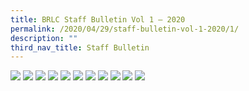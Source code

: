 ```yaml
---
title: BRLC Staff Bulletin Vol 1 – 2020
permalink: /2020/04/29/staff-bulletin-vol-1-2020/1/
description: ""
third_nav_title: Staff Bulletin
---
```


<img src="/images/BRLC-Staff-Bulletin-2020_1-page-001.jpg">
<img src="/images/BRLC-Staff-Bulletin-2020_1-page-002.jpg">
<img src="/images/BRLC-Staff-Bulletin-2020_1-page-003.jpg">
<img src="/images/BRLC-Staff-Bulletin-2020_1-page-004.jpg">
<img src="/images/BRLC-Staff-Bulletin-2020_1-page-005.jpg">
<img src="/images/BRLC-Staff-Bulletin-2020_1-page-006.jpg">
<img src="/images/BRLC-Staff-Bulletin-2020_1-page-007.jpg">
<img src="/images/BRLC-Staff-Bulletin-2020_1-page-008.jpg">
<img src="/images/BRLC-Staff-Bulletin-2020_1-page-009.jpg">
<img src="/images/BRLC-Staff-Bulletin-2020_1-page-010.jpg">
<img src="/images/BRLC-Staff-Bulletin-2020_1-page-011.jpg">
